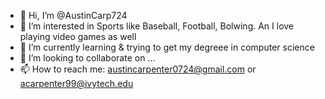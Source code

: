 - 👋 Hi, I’m @AustinCarp724
- 👀 I’m interested in Sports like Baseball, Football, Bolwing. An I love playing video games as well
- 🌱 I’m currently learning & trying to get my degreee in computer science
- 💞️ I’m looking to collaborate on ...
- 📫 How to reach me: austincarpenter0724@gmail.com or acarpenter99@ivytech.edu

<!---
AustinCarp724/AustinCarp724 is a ✨ special ✨ repository because its `README.md` (this file) appears on your GitHub profile.
You can click the Preview link to take a look at your changes.
--->
